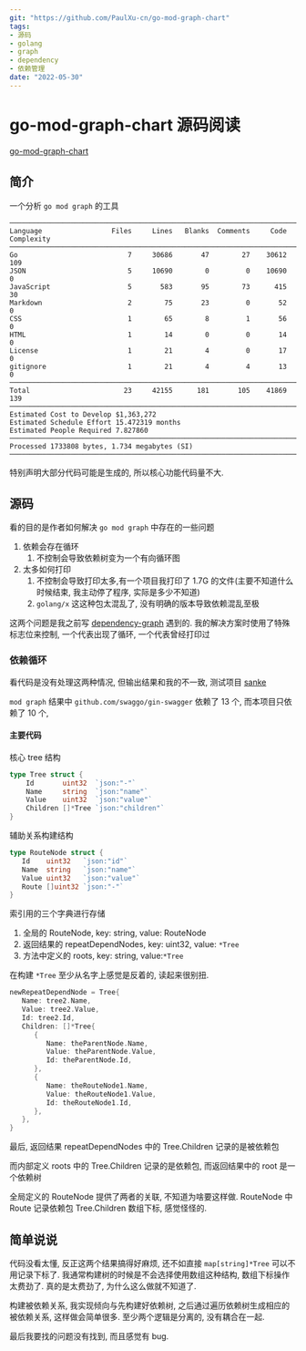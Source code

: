 ```yaml
---
git: "https://github.com/PaulXu-cn/go-mod-graph-chart"
tags:
- 源码
- golang
- graph
- dependency
- 依赖管理
date: "2022-05-30"
---
```


# go-mod-graph-chart 源码阅读

[go-mod-graph-chart](https://github.com/PaulXu-cn/go-mod-graph-chart)

## 简介

一个分析 `go mod graph` 的工具

```
───────────────────────────────────────────────────────────────────────────────
Language                 Files     Lines   Blanks  Comments     Code Complexity
───────────────────────────────────────────────────────────────────────────────
Go                           7     30686       47        27    30612        109
JSON                         5     10690        0         0    10690          0
JavaScript                   5       583       95        73      415         30
Markdown                     2        75       23         0       52          0
CSS                          1        65        8         1       56          0
HTML                         1        14        0         0       14          0
License                      1        21        4         0       17          0
gitignore                    1        21        4         4       13          0
───────────────────────────────────────────────────────────────────────────────
Total                       23     42155      181       105    41869        139
───────────────────────────────────────────────────────────────────────────────
Estimated Cost to Develop $1,363,272
Estimated Schedule Effort 15.472319 months
Estimated People Required 7.827860
───────────────────────────────────────────────────────────────────────────────
Processed 1733808 bytes, 1.734 megabytes (SI)
───────────────────────────────────────────────────────────────────────────────
```

特别声明大部分代码可能是生成的, 所以核心功能代码量不大.

## 源码

看的目的是作者如何解决 `go mod graph` 中存在的一些问题

1. 依赖会存在循环
    1. 不控制会导致依赖树变为一个有向循环图
2. 太多如何打印
    1. 不控制会导致打印太多,有一个项目我打印了 1.7G 的文件(主要不知道什么时候结束, 我主动停了程序, 实际是多少不知道)
    2. `golang/x` 这这种包太混乱了, 没有明确的版本导致依赖混乱至极

这两个问题是我之前写 [dependency-graph](https://github.com/zoroqi/dependency-graph) 遇到的. 我的解决方案时使用了特殊标志位来控制, 一个代表出现了循环, 一个代表曾经打印过

### 依赖循环

看代码是没有处理这两种情况, 但输出结果和我的不一致, 测试项目 [sanke](https://github.com/1024casts/snake)

`mod graph` 结果中 `github.com/swaggo/gin-swagger` 依赖了 13 个, 而本项目只依赖了 10 个, 

#### 主要代码

核心 tree 结构
```go
type Tree struct {
	Id       uint32  `json:"-"`
	Name     string  `json:"name"`
	Value    uint32  `json:"value"`
	Children []*Tree `json:"children"`
}
```

辅助关系构建结构
```go
type RouteNode struct {  
   Id    uint32   `json:"id"`
   Name  string   `json:"name"`
   Value uint32   `json:"value"`
   Route []uint32 `json:"-"`
}
```

索引用的三个字典进行存储
1. 全局的 RouteNode, key: string, value: RouteNode
2. 返回结果的 repeatDependNodes, key: uint32, value: `*Tree`
3. 方法中定义的 roots, key: string, value:`*Tree`

在构建 `*Tree` 至少从名字上感觉是反着的, 读起来很别扭.
```go
newRepeatDependNode = Tree{
   Name: tree2.Name,
   Value: tree2.Value,
   Id: tree2.Id,
   Children: []*Tree{
      {
         Name: theParentNode.Name,
         Value: theParentNode.Value,
         Id: theParentNode.Id,
      },  
      {  
         Name: theRouteNode1.Name,
         Value: theRouteNode1.Value,
         Id: theRouteNode1.Id,
      },
   },
}
```

最后, 返回结果 repeatDependNodes 中的 Tree.Children 记录的是被依赖包

而内部定义 roots 中的 Tree.Children 记录的是依赖包, 而返回结果中的 root 是一个依赖树

全局定义的 RouteNode 提供了两者的关联, 不知道为啥要这样做. RouteNode 中 Route 记录依赖包 Tree.Children 数组下标, 感觉怪怪的.

## 简单说说

代码没看太懂, 反正这两个结果搞得好麻烦, 还不如直接 `map[string]*Tree` 可以不用记录下标了. 我通常构建树的时候是不会选择使用数组这种结构, 数组下标操作太费劲了. 真的是太费劲了, 为什么这么做就不知道了.

构建被依赖关系, 我实现倾向与先构建好依赖树, 之后通过遍历依赖树生成相应的被依赖关系, 这样做会简单很多. 至少两个逻辑是分离的, 没有耦合在一起.

最后我要找的问题没有找到, 而且感觉有 bug.
